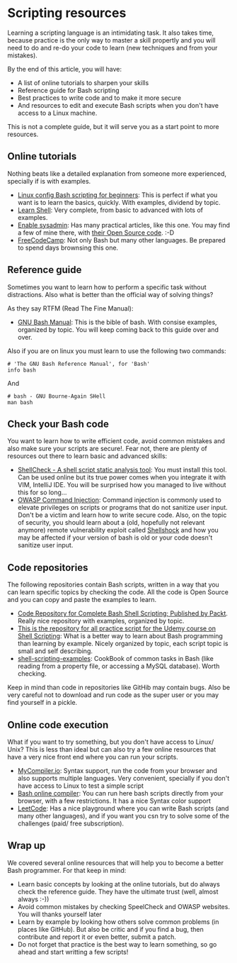 # Scripting resources

Learning a scripting language is an intimidating task. It also takes time, because practice is the only way to master a skill propertly and you will need to do and re-do your code to learn (new techniques and from your mistakes).

By the end of this article, you will have:

* A list of online tutorials to sharpen your skills
* Reference guide for Bash scripting
* Best practices to write code and to make it more secure
* And resources to edit and execute Bash scripts when you don't have access to a Linux machine.

This is not a complete guide, but it will serve you as a start point to more resources.

## Online tutorials

Nothing beats like a detailed explanation from someone more experienced, specially if is with examples.

* [Linux config Bash scripting for beginners](https://linuxconfig.org/bash-scripting-tutorial-for-beginners): This is perfect if what you want is to learn the basics, quickly. With examples, dividend by topic.
* [Learn Shell](https://www.learnshell.org/): Very complete, from basic to advanced with lots of examples.
* [Enable sysadmin](https://www.redhat.com/sysadmin/topics/bash): Has many practical articles, like this one. You may find a few of mine there, with [their Open Source code](https://github.com/josevnz). :-D
* [FreeCodeCamp](https://www.freecodecamp.org/news/search/?query=bash): Not only Bash but many other languages. Be prepared to spend days brownsing this one.


## Reference guide

Sometimes you want to learn how to perform a specific task without distractions. Also what is better than the official way of solving things?

As they say RTFM (Read The Fine Manual):

* [GNU Bash Manual](https://www.gnu.org/software/bash/manual/bash.html): This is the bible of bash. With consise examples, organized by topic. You will keep coming back to this guide over and over.

Also if you are on linux you must learn to use the following two commands:

```shell=
# 'The GNU Bash Reference Manual', for 'Bash'
info bash
```

And

```shell=
# bash - GNU Bourne-Again SHell
man bash
```

## Check your Bash code

You want to learn how to write efficient code, avoid common mistakes and also make sure your scripts are secure!. Fear not, there are plenty of resources out there to learn basic and advanced skills:

* [ShellCheck - A shell script static analysis tool](https://github.com/koalaman/shellcheck): You must install this tool. Can be used online but its true power comes when you integrate it with VIM, IntelliJ IDE. You will be surprised how you managed to live without this for so long... 
* [OWASP Command Injection](https://owasp.org/www-community/attacks/Command_Injection): Command injection is commonly used to elevate privileges on scripts or programs that do not sanitize user input. Don't be a victim and learn how to write secure code. Also, on the topic of security, you should learn about a (old, hopefully not relevant anymore) remote vulnerability exploit called [Shellshock](https://owasp.org/www-pdf-archive/Shellshock_-_Tudor_Enache.pdf) and how you may be affected if your version of bash is old or your code doesn't sanitize user input.

## Code repositories

The following repositories contain Bash scripts, written in a way that you can learn specific topics by checking the code. All the code is Open Source and you can copy and paste the examples to learn.

* [Code Repository for Complete Bash Shell Scripting; Published by Packt](https://github.com/PacktPublishing/Complete-Bash-Shell-Scripting-). Really nice repository with examples, organized by topic.
* [This is the repository for all practice script for the Udemy course on Shell Scripting](https://github.com/jayant2014/Bash-Scripting): What is a better way to learn about Bash programming than learning by example. Nicely organized by topic, each script topic is small and self describing.
* [shell-scripting-examples](https://github.com/Md-MamunAbdulKayum/shell-scripting-examples): CookBook of common tasks in Bash (like reading from a property file, or accessing a MySQL database). Worth checking.

Keep in mind than code in repositories like GitHib may contain bugs. Also be very careful not to download and run code as the super user or you may find yourself in a pickle.


## Online code execution

What if you want to try something, but you don't have access to Linux/ Unix? This is less than ideal but can also try a few online resources that have a very nice front end where you can run your scripts.

* [MyCompiler.io](https://www.mycompiler.io/new/bash): Syntax support, run the code from your browser and also supports multiple languages. Very convenient, specially if you don't have access to Linux to test a simple script
* [Bash online compiler](https://rextester.com/l/bash_online_compiler): You can run here bash scripts directly from your browser, with a few restrictions. It has a nice Syntax color support
* [LeetCode](https://leetcode.com/playground/new/empty): Has a nice playground where you can write Bash scripts (and many other languages), and if you want you csn try to solve some of the challenges (paid/ free subscription). 

## Wrap up

We covered several online resources that will help you to become a better Bash programmer. For that keep in mind:
* Learn basic concepts by looking at the online tutorials, but do always check the reference guide. They have the ultimate trust (well, almost always :-))
* Avoid common mistakes by checking SpeelCheck and OWASP websites. You will thanks yourself later
* Learn by example by looking how others solve common problems (in places like GitHub). But also be critic and if you find a bug, then contribute and report it or even better, submit a patch.
* Do not forget that practice is the best way to learn something, so go ahead and start writting a few scripts!
